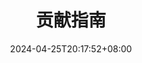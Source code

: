 ---
title: 贡献指南
titleIcon: fa-solid fa-heart-circle-bolt text-danger fa-beat
date: 2024-04-25T20:17:52+08:00
description: Hugo FixIt 非常渴望来自于开源社区的热情和参与。我们需要你们的支持。
cascade:
  params:
    type: posts
keywords: 
  - hugo-fixit
  - FixIt
  - 贡献指南
---
